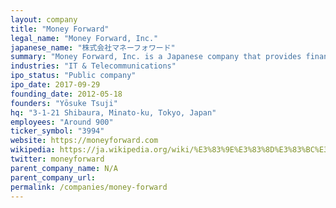 ```yaml
---
layout: company
title: "Money Forward"
legal_name: "Money Forward, Inc."
japanese_name: "株式会社マネーフォワード"
summary: "Money Forward, Inc. is a Japanese company that provides financial web services for individuals and businesses. Its personal services include asset management and household budgeting tool 'Money Forward ME', automatic savings app 'Shiratama', and personal finance media 'MONEY PLUS'. Its business services, provided under the 'Money Forward Cloud Series', include SaaS-type service platforms such as 'Cloud Accounting', 'Cloud Invoicing', 'Cloud Payroll', 'Cloud Attendance Management', and 'Cloud Expense Management' for businesses and self-employed individuals. The company's mission is 'Moving Money Forward, Moving Life Forward', and its vision is to become 'a financial platform for everyone'."
industries: "IT & Telecommunications"
ipo_status: "Public company"
ipo_date: 2017-09-29
founding_date: 2012-05-18
founders: "Yōsuke Tsuji"
hq: "3-1-21 Shibaura, Minato-ku, Tokyo, Japan"
employees: "Around 900"
ticker_symbol: "3994"
website: https://moneyforward.com
wikipedia: https://ja.wikipedia.org/wiki/%E3%83%9E%E3%83%8D%E3%83%BC%E3%83%95%E3%82%A9%E3%83%AF%E3%83%BC%E3%83%89
twitter: moneyforward
parent_company_name: N/A
parent_company_url: 
permalink: /companies/money-forward
---
```


